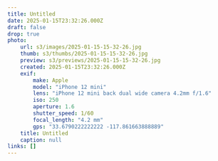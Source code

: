 ```yaml
---
title: Untitled
date: 2025-01-15T23:32:26.000Z
draft: false
drop: true
photo:
    url: s3/images/2025-01-15-15-32-26.jpg
    thumb: s3/thumbs/2025-01-15-15-32-26.jpg
    preview: s3/previews/2025-01-15-15-32-26.jpg
    created: 2025-01-15T23:32:26.000Z
    exif:
        make: Apple
        model: "iPhone 12 mini"
        lens: "iPhone 12 mini back dual wide camera 4.2mm f/1.6"
        iso: 250
        aperture: 1.6
        shutter_speed: 1/60
        focal_length: "4.2 mm"
        gps: "33.6790222222222 -117.861663888889"
    title: Untitled
    caption: null
links: []
---
```

